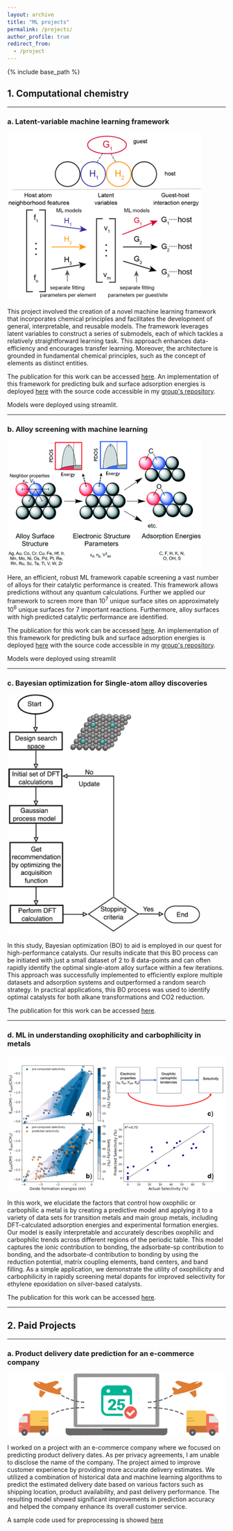 ```yaml
---
layout: archive
title: "ML projects"
permalink: /projects/
author_profile: true
redirect_from:
  - /project
---
```


{% include base_path %}

## 1. Computational chemistry
---
### a. Latent-variable machine learning framework

![title](/images/latent_variable_2.png)


This project involved the creation of a novel machine learning framework that incorporates chemical principles and facilitates the development of general, interpretable, and reusable models. The framework leverages latent variables to construct a series of submodels, each of which tackles a relatively straightforward learning task. This approach enhances data-efficiency and encourages transfer learning. Moreover, the architecture is grounded in fundamental chemical principles, such as the concept of elements as distinct entities.

The publication for this work can be accessed [here]().
An implementation of this framework for predicting bulk and surface adsorption energies is deployed [here]() with the source code accessible in my [group's repository](https://bitbucket.org/mmmontemore/surfep/src/master/).

Models were deployed using streamlit.

---
### b. Alloy screening with machine learning

![title](/images/gen_screen_2.png)


Here, an efficient, robust ML framework capable  screening a vast number of alloys for their catalytic performance is created. This framework allows predictions without any quantum calculations. Further we applied our framework to screen more than 10<sup>7</sup> unique surface sites on approximately 10<sup>6</sup> unique surfaces for 7 important reactions. Furthermore, alloy surfaces with high predicted catalytic performance are identified.

The publication for this work can be accessed [here](https://pubs.rsc.org/en/content/articlelanding/2020/CY/D0CY00682C).
An implementation of this framework for predicting bulk and surface adsorption energies is deployed [here]() with the source code accessible in my [group's repository](https://bitbucket.org/mmmontemore/surfep/src/master/).

Models were deployed using streamlit

---
### c. Bayesian optimization for Single-atom alloy discoveries

![title](/images/bayesian_optimization.png)

In this study, Bayesian optimization (BO) to aid is employed in our quest for high-performance catalysts. Our results indicate that this BO process can be initiated with just a small dataset of 2 to 8 data-points and can often rapidly identify the optimal single-atom alloy surface within a few iterations. This approach was successfully implemented to efficiently explore multiple datasets and adsorption systems and outperformed a random search strategy. In practical applications, this BO process was used to identify optimal catalysts for both alkane transformations and CO2 reduction. 

The publication for this work can be accessed [here]().

---
### d. ML in understanding oxophilicity and carbophilicity in metals

![title](/images/oxophilicity_3.png)

In this work, we elucidate the factors that control how oxophilic or carbophilic a metal is by creating a predictive model and applying it to a variety of data sets for transition metals and main group metals, including DFT-calculated adsorption energies and experimental formation energies. Our model is easily interpretable and accurately describes oxophilic and carbophilic trends across different regions of the periodic table. This model captures the ionic contribution to bonding, the adsorbate-sp contribution to bonding, and the adsorbate-d contribution to bonding by using the reduction potential, matrix coupling elements, band centers, and band filling.
As a simple application, we demonstrate the utility of oxophilicity and carbophilicity in rapidly screening metal dopants for improved selectivity for ethylene epoxidation on silver-based catalysts.

The publication for this work can be accessed [here](https://pubs.rsc.org/en/content/articlelanding/2021/ta/d1ta06453c).

---


## 2. Paid Projects
---

### a. Product delivery date prediction for an e-commerce company

![title](/images/delivery_date.png)

I worked on a project with an e-commerce company where we focused on predicting product delivery dates. As per privacy agreements, I am unable to disclose the name of the company. The project aimed to improve customer experience by providing more accurate delivery estimates. We utilized a combination of historical data and machine learning algorithms to predict the estimated delivery date based on various factors such as shipping location, product availability, and past delivery performance. The resulting model showed significant improvements in prediction accuracy and helped the company enhance its overall customer service.

A sample code used for preprocessing is showed [here](https://drive.google.com/file/d/1Q01OaE9pmpuCRXsfEdMLqemDIU8YAjCS/view?pli=1)
